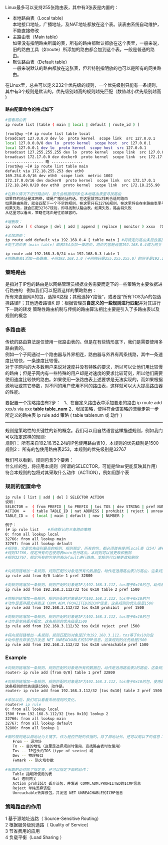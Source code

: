 Linux最多可以支持255张路由表，其中有3张表是内置的：  
* 本地路由表（Local table）  
本地接口地址，广播地址，及NAT地址都放在这个表。该表由系统自动维护，不能直接修改
* 主路由表（Main table）  
如果没有指明路由所属的表，所有的路由都默认都放在这个表里，一般来说，旧的路由工具（如route）所添加的路由都会加到这个表。一般是普通的路由。
* 默认路由表（Default table）  
一般来说默认的路由都放在这张表，但若特别指明放的也可以是所有的网关路由。
  
在Linux里，总共可以定义232个优先级的规则，一个优先级别只能有一条规则，其中有3个规则是默认的，优先级别越高的规则越先匹配（数值越小优先级别越高 )  

#### 路由配置命令的格式如下
```bash
#查看路由表
ip route list [table ( main | local | default | route_id ) ]  

[root@wy ~]# ip route list table local
broadcast 127.0.0.0 dev lo  proto kernel  scope link  src 127.0.0.1 
local 127.0.0.0/8 dev lo  proto kernel  scope host  src 127.0.0.1 
local 127.0.0.1 dev lo  proto kernel  scope host  src 127.0.0.1 
broadcast 127.255.255.255 dev lo  proto kernel  scope link  src 127.0.0.1 
broadcast 172.17.0.0 dev docker0  proto kernel  scope link  src 172.17.0.1 
................. 略 ..............
[root@wy ~]# ip route list table main
default via 172.18.255.253 dev eth0 
169.254.0.0/16 dev eth0  scope link  metric 1002 
172.17.0.0/16 dev docker0  proto kernel  scope link  src 172.17.0.1 
172.18.240.0/20 dev eth0  proto kernel  scope link  src 172.18.255.90 

#在默认情况下进行路由时，首先会根据规则0在本地路由表里寻找路由
如果目的地址是本网络，或是广播地址的话，在这里就可以找到合适的路由
如果路由失败，就会匹配下一个不空的规则，在这里只有32766规则，在这里将会在主路由表里寻找路由
如果失败，就会匹配32767规则，即寻找默认路由表。如果失败，路由将失败
从这里可以看出，策略性路由是往前兼容的。

#增删改：
ip route [ ( change | del | add | append | replace | monitor ) xxxx （table  main | local | default | route_id ]

#添加路由：
ip route add default via 192.168.0.4 [ table main ] #将特定的路由条目放置指定的路由表中
#向主路由表（main table）即表254添加一条路由，路由内容是设置192.168.0.4成为网关

ip route add 192.168.3.0/24 via 192.168.0.3 table 1 
#向路由表1添加一条路由，子网192.168.3.0（子网掩码是255.255.255.0）的网关是192.168.0.3
```

### 策略路由
是指对于IP包的路由是以网络管理员根据业务需要而定下的一些策略为主要依据进行路由的  
例如我们可以配置这样的策略路由：  
所有来直自网A的包，选择X路径；其他选择Y路径”，或者是“所有TOS为A的包选择路径F；其他选者路径K
即：根据管理员**自定义的一些规则进行匹配**并对其进行下一跳的转发
策略性路由机制与传统的路由算法相比主要是引入了多路由表以及规则的概念 

### 多路由表
传统的路由算法是仅使用一张路由表的。但是在有些情形底下，我们是需要使用多路由表的。  
例如一个子网通过一个路由器与外界相连，路由器与外界有两条线路，其中一条速度比较快，一条速度比较慢。  
对于子网内的大多数用户来说对速度并没有特殊的要求，所以可以让他们用比较慢的路由；但是子网内有一些特殊的用户却是对速度的要求比较苛刻，所以他们需要使用速度比较快的路由。如果使用一张路由表上述要求是无法实现的，而如果根据源地址或其它参数，对不同的用户使用不同的路由表，这样就可以大大提高路由器的性能。

要配置一个策略路由有2步：  
 1、在自定义路由表中添加要走的路由  ip route add xxx/x via xxx **table table_num**
 2、增加策略，使得符合该策略的流量走第一步所定义的路由表 ip rule add 策略 ( table tablenum 或 动作 )
 
 ---
规则是策略性的关键性的新的概念。我们可以用自然语言这样描述规则，例如我门可以指定这样的规则:  
规则1： 所有来自192.16.152.24的IP包使用路由表10，本规则的优先级别是1500  
规则2： 所有的包使用路由表253，本规则的优先级别是32767  

我们可以看到，规则包含3个要素：  
什么样的包，将应用本规则（所谓的SELECTOR，可能是filter更能反映其作用）  
符合本规则的包将对其采取什么动作（ACTION），例如用那个表  
 
### 规则的配置命令
```bash
ip rule [ list | add | del ] SELECTOR ACTION
说明：
SELECTOR =  ( from PREFIX | to PREFIX | tos TOS | dev STRING | pref NUMBER )
ACTION  =   ( table TABLE_ID | nat ADDRESS | prohibit | reject | unreachable | flowid CLASSID )
TABLE_ID =  ( local | main | default | new | NUMBER )

例子：
]# ip rule list    #系统默认的三条路由策略
0: from all lookup local
32766: from all lookup main
32767: from all lookup default 
#规则0，它是优先级别最高的规则，规则规定，所有的包，都必须首先使用local表（254）进行路由。本规则不能被更改和删除。
#规则32766，规定所有的包使用表main进行路由。本规则可以被更改和删除
#规则32767，规定所有的包使用表default进行路由。本规则可以被更改和删除


#向规则链增加一条规则，规则匹配的对象是所有的数据包，动作是选用路由表1的路由，这条规则的优先级是32800
ip rule add from 0/0 table 1 pref 32800

#向规则链增加一条规则，规则匹配的对象是IP为192.168.3.112，tos等于0x10的包，动作是使用路由表2，规则优先级1500
ip rule add from 192.168.3.112/32 tos 0x10 table 2 pref 1500

#向规则链增加一条规则，规则匹配的对象是IP为192.168.3.112，tos等于0x10的包
#动作是丢弃报文并发送 COMM.ADM.PROHIITED的ICMP信息，这条规则的优先级是1500
ip rule add from 192.168.3.112/32 tos 0x10 prohibit  pref 1500

#向规则链增加一条规则，规则匹配的对象是IP为192.168.3.112，tos等于0x10的包
#动作是单纯丢弃报文，这条规则的优先级是1500
ip rule add from 192.168.3.112/32 tos 0x10 reject  pref 1500

#将向规则链增加一条规则，规则匹配的对象是IP为192.168.3.112，tos等于0x10的包
#动作是丢弃该包并发送 NET UNREACHABLE的ICMP信息，这条规则的优先级是1500
ip rule add from 192.168.3.112/32 tos 0x10 unreachable pref 1500
```
### Example
```bash
#向规则链增加一条规则，规则匹配的对象是所有的数据包，动作是选用路由表1的路由，这条规则的优先级是32800
router> ip rule add [from 0/0] table 1 pref 32800

#向规则链增加一条规则，规则匹配的对象是IP为192.168.3.112，tos等于0x10的包，使用路由表2
这条规则的优先级是1500，动作是。
router> ip rule add from 192.168.3.112/32 [tos 0x10] table 2 pref 1500 prohibit

#添加以后，我们可以看看系统规则的变化。
router># ip rule
0: from all lookup local
1500 from 192.168.3.112/32 [tos 0x10] lookup 2
32766: from all lookup main
32767: from all lookup default
32800: from all lookup 1

#面的规则是以源地址为关键字，作为是否匹配的依据的。除了源地址外，还可以用以下的信息：
　　From -- 源地址
　　To -- 目的地址（这里是选择规则时使用，查找路由表时也使用）
　　Tos -- IP包头的TOS（type of sevice）域
　　Dev -- 物理接口
　　Fwmark -- 防火墙参数
  
#采取的动作除了指定表，还可以指定下面的动作：
　　Table 指明所使用的表
　　Nat 透明网关
　　Action prohibit 丢弃该包，并发送 COMM.ADM.PROHIITED的ICMP信息
　　Reject 单纯丢弃该包
　　Unreachable丢弃该包，并发送 NET UNREACHABLE的ICMP信息
```
### 策略路由的作用
1 基于源地址选路（ Source-Sensitive Routing）  
2 根据服务级别选路（ Quality of Service）  
3 节省费用的应用  
4 负载平衡（Load Sharing  ）
